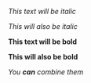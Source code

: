 *This text will be italic*

_This will also be italic_

**This text will be bold**

__This will also be bold__

_You **can** combine them_






